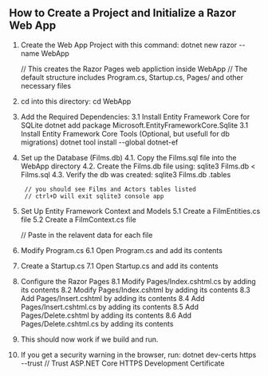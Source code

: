 ## How to Create a Project and Initialize a Razor Web App

1. Create the Web App Project with this command:
    dotnet new razor --name WebApp

    // This creates the Razor Pages web appliction inside WebApp
    // The default structure includes Program.cs, Startup.cs, Pages/ and other necessary files

2. cd into this directory:
    cd WebApp

3. Add the Required Dependencies:
    3.1 Install Entity Framework Core for SQLite
        dotnet add package Microsoft.EntityFrameworkCore.Sqlite
    3.1 Install Entity Framework Core Tools (Optional, but usefull for db migrations)
        dotnet tool install --global dotnet-ef

4. Set up the Database (Films.db)
    4.1. Copy the Films.sql file into the WebApp directory
    4.2. Create the Films.db file using:
        sqlite3 Films.db < Films.sql
    4.3. Verify the db was created:
        sqlite3 Films.db
        .tables
        
        // you should see Films and Actors tables listed
        // ctrl+D will exit sqlite3 console app

5. Set Up Entity Framework Context and Models
    5.1 Create a FilmEntities.cs file
    5.2 Create a FilmContext.cs file

    // Paste in the relavent data for each file

6. Modify Program.cs
    6.1 Open Program.cs and add its contents

7. Create a Startup.cs
    7.1 Open Startup.cs and add its contents

8. Configure the Razor Pages
    8.1 Modify Pages/Index.cshtml.cs by adding its contents
    8.2 Modify Pages/Index.cshtml by adding its contents
    8.3 Add Pages/Insert.cshtml by adding its contents
    8.4 Add Pages/Insert.cshtml.cs by adding its contents
    8.5 Add Pages/Delete.cshtml by adding its contents
    8.6 Add Pages/Delete.cshtml.cs by adding its contents


9. This should now work if we build and run.
10. If you get a security warning in the browser, run:
    dotnet dev-certs https --trust
// Trust ASP.NET Core HTTPS Development Certificate
